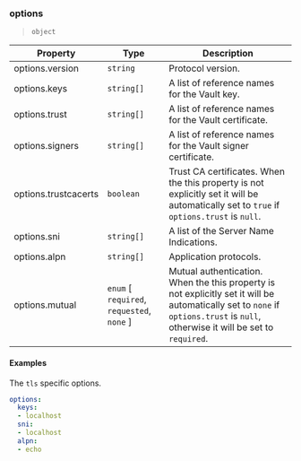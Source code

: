 ### options

> `object`

| Property | Type | Description |
| -- | -- | -- |
| options.version |  `string` |  Protocol version. |
| options.keys |  `string[]` |  A list of reference names for the Vault key. |
| options.trust |  `string[]` |  A list of reference names for the Vault certificate. |
| options.signers |  `string[]` |  A list of reference names for the Vault signer certificate. |
| options.trustcacerts |  `boolean` |  Trust CA certificates. When the this property is not explicitly set it will be automatically set to `true` if `options.trust` is `null`. |
| options.sni |  `string[]` |  A list of the Server Name Indications. |
| options.alpn |  `string[]` |  Application protocols. |
| options.mutual |  `enum` [ `required`, `requested`, `none` ] |  Mutual authentication. When the this property is not explicitly set it will be automatically set to `none` if `options.trust` is `null`, otherwise it will be set to `required`. |

#### Examples

The `tls` specific options.

```yaml
options:
  keys:
  - localhost
  sni:
  - localhost
  alpn:
  - echo
```
